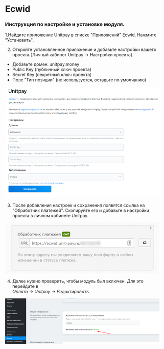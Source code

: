 # Ecwid

### Инструкция по настройке и установке модуля.

1.Найдите приложение Unitpay в списке "Приложений" Ecwid. Нажмите "Установить".

2. Откройте установленное приложение и добавьте настройки вашего проекта \(Личный кабинет Unitpay -&gt; Настройки проекта\).  
- Добавьте домен: unitpay.money  
- Public Key \(публичный ключ проекта\)  
- Secret Key \(секретный ключ проекта\)  
- Поле "Тип позиции" \(не используется, оставьте по умолчанию\)

![](../../.gitbook/assets/123123%20%282%29.png)

3. После добавления настроек и сохранения появятся ссылка на "Обработчик платежей". Скопируйте его и добавьте в настройки проекта в личном кабинете Unitpay.

![](../../.gitbook/assets/2021-06-28_134700.png)

4. Далее нужно проверить, чтобы модуль был включен. Для это перейдите в  
_Оплата -&gt; Unitpay -&gt; Редактировать_

![](../../.gitbook/assets/ecw3%20%281%29.png)


